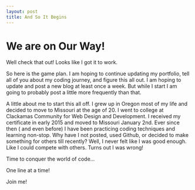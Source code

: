 ```yaml
---
layout: post
title: And So It Begins
---
```



# We are on Our Way!

Well check that out! Looks like I got it to work. 


So here is the game plan. I am hoping to continue updating my portfolio, tell all of you about my coding journey, 
and figure this all out. I am hoping to update and post a new blog at least once a week. But while I start I am going to probably
post a little more frequently than that. 


A little about me to start this all off. I grew up in Oregon most of my life and decided to move to Missouri at the age of 20. I 
went to college at Clackamas Community for Web Design and Development. I received my certificate in early 2015 and moved to Missouri
January 2nd. Ever since then ( and even before) I have been practicing coding techniques and learning non-stop. Why have I not posted, used Github, 
or decided to make something for others till recently? Well, I never felt like I was good enough. Like I could compete 
with others. Turns out I was wrong! 

Time to conquer the world of code...

One line at a time!


Join me! 

